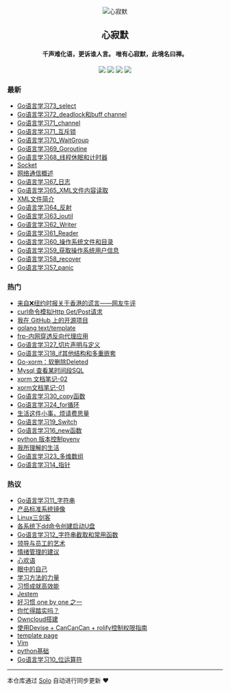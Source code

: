 <p align="center"><img alt="心寂默" src="https://static.b3log.org/images/brand/solo-32.png"></p><h2 align="center">
心寂默
</h2>

<h4 align="center">千声难化语，更诉谁人言。 唯有心寂默，此境名曰禅。</h4>
<p align="center"><a title="心寂默" target="_blank" href="https://github.com/zilvzhong/solo-blog"><img src="https://img.shields.io/github/last-commit/zilvzhong/solo-blog.svg?style=flat-square&color=FF9900"></a>
<a title="GitHub repo size in bytes" target="_blank" href="https://github.com/zilvzhong/solo-blog"><img src="https://img.shields.io/github/repo-size/zilvzhong/solo-blog.svg?style=flat-square"></a>
<a title="Solo Version" target="_blank" href="https://github.com/b3log/solo/releases"><img src="https://img.shields.io/badge/solo-3.6.4-f1e05a.svg?style=flat-square&color=blueviolet"></a>
<a title="Hits" target="_blank" href="https://github.com/b3log/hits"><img src="https://hits.b3log.org/zilvzhong/solo-blog.svg"></a></p>

### 最新

* [Go语言学习73_select](https://www.loonghoo.cn/articles/2019/11/16/1573870429841.html)
* [Go语言学习72_deadlock和buff channel](https://www.loonghoo.cn/articles/2019/11/16/1573869421063.html)
* [Go语言学习71_channel](https://www.loonghoo.cn/articles/2019/11/14/1573745889206.html)
* [Go语言学习71_互斥锁](https://www.loonghoo.cn/articles/2019/11/14/1573738612955.html)
* [Go语言学习70_WaitGroup](https://www.loonghoo.cn/articles/2019/11/14/1573737639388.html)
* [Go语言学习69_Goroutine](https://www.loonghoo.cn/articles/2019/11/13/1573637657102.html)
* [Go语言学习68_线程休眠和计时器](https://www.loonghoo.cn/articles/2019/11/13/1573635192140.html)
* [Socket](https://www.loonghoo.cn/articles/2019/11/13/1573633072646.html)
* [网络通信概述](https://www.loonghoo.cn/articles/2019/11/13/1573624695573.html)
* [Go语言学习67_日志](https://www.loonghoo.cn/articles/2019/11/13/1573624240003.html)
* [Go语言学习65_XML文件内容读取](https://www.loonghoo.cn/articles/2019/11/13/1573623694032.html)
* [XML文件简介](https://www.loonghoo.cn/articles/2019/11/13/1573622835606.html)
* [Go语言学习64_反射](https://www.loonghoo.cn/articles/2019/11/13/1573618122148.html)
* [Go语言学习63_ioutil](https://www.loonghoo.cn/articles/2019/11/13/1573615810663.html)
* [Go语言学习62_Writer](https://www.loonghoo.cn/articles/2019/11/13/1573615017084.html)
* [Go语言学习61_Reader](https://www.loonghoo.cn/articles/2019/11/13/1573614395602.html)
* [Go语言学习60_操作系统文件和目录](https://www.loonghoo.cn/articles/2019/11/13/1573613487121.html)
* [Go语言学习59_获取操作系统用户信息](https://www.loonghoo.cn/articles/2019/11/13/1573612628004.html)
* [Go语言学习58_recover](https://www.loonghoo.cn/articles/2019/11/13/1573612131398.html)
* [Go语言学习57_panic](https://www.loonghoo.cn/articles/2019/11/13/1573611569964.html)

### 热门

* [来自❌纽约时报关于香港的谎言——网友牛评](https://www.loonghoo.cn/articles/2019/09/05/1567645591866.html)
* [curl命令模拟Http Get/Post请求](https://www.loonghoo.cn/articles/2019/10/09/1570626365727.html)
* [我在 GitHub 上的开源项目](https://www.loonghoo.cn/my-github-repos)
* [golang text/template](https://www.loonghoo.cn/articles/2019/09/03/1567522342307.html)
* [frp-内网穿透反向代理应用](https://www.loonghoo.cn/articles/2019/09/25/1569417267545.html)
* [Go语言学习27_切片声明与定义](https://www.loonghoo.cn/articles/2019/09/05/1567641125505.html)
* [Go语言学习18_if其他结构和多重嵌套](https://www.loonghoo.cn/articles/2019/08/29/1567051873917.html)
* [Go-xorm：软删除Deleted](https://www.loonghoo.cn/articles/2019/09/17/1568711854996.html)
* [Mysql 查看某时间段SQL](https://www.loonghoo.cn/articles/2019/09/18/1568809201459.html)
* [xorm 文档笔记-02](https://www.loonghoo.cn/articles/2019/09/20/1568941537549.html)
* [xorm文档笔记-01](https://www.loonghoo.cn/articles/2019/09/19/1568889223503.html)
* [Go语言学习30_copy函数](https://www.loonghoo.cn/articles/2019/09/05/1567642792739.html)
* [Go语言学习24_for循环](https://www.loonghoo.cn/articles/2019/08/29/1567051875508.html)
* [生活这件小事，烦请费思量](https://www.loonghoo.cn/articles/2019/08/29/1567051864164.html)
* [Go语言学习19_Switch](https://www.loonghoo.cn/articles/2019/08/29/1567051873622.html)
* [Go语言学习16_new函数](https://www.loonghoo.cn/articles/2019/08/29/1567051875210.html)
* [python 版本控制pyenv](https://www.loonghoo.cn/articles/2019/08/29/1567051875681.html)
* [我所理解的生活](https://www.loonghoo.cn/articles/2019/08/29/1567051865786.html)
* [Go语言学习23_多维数组](https://www.loonghoo.cn/articles/2019/08/29/1567051867274.html)
* [Go语言学习14_指针](https://www.loonghoo.cn/articles/2019/08/29/1567051868465.html)

### 热议

* [Go语言学习11_字符串](https://www.loonghoo.cn/articles/2019/08/29/1567051861269.html)
* [产品标准系统镜像](https://www.loonghoo.cn/articles/2019/08/29/1567051862108.html)
* [Linux三剑客](https://www.loonghoo.cn/articles/2019/08/29/1567051862504.html)
* [各系统下dd命令创建启动U盘](https://www.loonghoo.cn/articles/2019/08/29/1567051862825.html)
* [Go语言学习12_字符串截取和常用函数](https://www.loonghoo.cn/articles/2019/08/29/1567051863129.html)
* [领导与员工的艺术](https://www.loonghoo.cn/articles/2019/08/29/1567051863401.html)
* [情绪管理的建议](https://www.loonghoo.cn/articles/2019/08/29/1567051863675.html)
* [心欢语](https://www.loonghoo.cn/articles/2019/08/29/1567051863911.html)
* [眼中的自己](https://www.loonghoo.cn/articles/2019/08/29/1567051864372.html)
* [学习方法的力量](https://www.loonghoo.cn/articles/2019/08/29/1567051864612.html)
* [习惯成就高效能](https://www.loonghoo.cn/articles/2019/08/29/1567051864849.html)
* [Jestem](https://www.loonghoo.cn/articles/2019/08/29/1567051865074.html)
* [好习惯 one by one 之一](https://www.loonghoo.cn/articles/2019/08/29/1567051865325.html)
* [你忙得踏实吗？](https://www.loonghoo.cn/articles/2019/08/29/1567051865589.html)
* [Owncloud搭建](https://www.loonghoo.cn/articles/2019/08/29/1567051865992.html)
* [使用Devise + CanCanCan + rolify控制权限指南](https://www.loonghoo.cn/articles/2019/08/29/1567051866303.html)
* [template page](https://www.loonghoo.cn/articles/2019/08/29/1567051866871.html)
* [Vim](https://www.loonghoo.cn/articles/2019/08/29/1567051867510.html)
* [python基础](https://www.loonghoo.cn/articles/2019/08/29/1567051867899.html)
* [Go语言学习10_位运算符](https://www.loonghoo.cn/articles/2019/08/29/1567051868221.html)

---

本仓库通过 [Solo](https://github.com/b3log/solo) 自动进行同步更新 ❤️ 